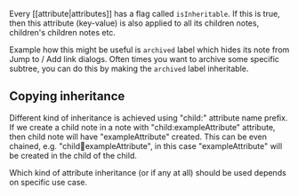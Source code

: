 Every [[attribute|attributes]] has a flag called `isInheritable`. If this is true, then this attribute (key-value) is also applied to all its children notes, children's children notes etc. 

Example how this might be useful is `archived` label which hides its note from Jump to / Add link dialogs. Often times you want to archive some specific subtree, you can do this by making the `archived` label inheritable.

## Copying inheritance

Different kind of inheritance is achieved using "child:" attribute name prefix. If we create a child note in a note with "child:exampleAttribute" attribute, then child note will have "exampleAttribute" created. This can be even chained, e.g. "child:child:exampleAttribute", in this case "exampleAttribute" will be created in the child of the child.

Which kind of attribute inheritance (or if any at all) should be used depends on specific use case.